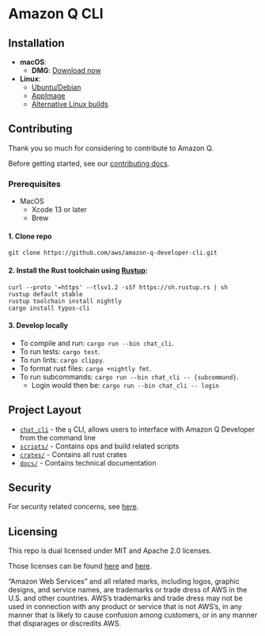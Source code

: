 # Amazon Q CLI

## Installation

- **macOS**:
  - **DMG**: [Download now](https://desktop-release.q.us-east-1.amazonaws.com/latest/Amazon%20Q.dmg)
- **Linux**:
  - [Ubuntu/Debian](https://docs.aws.amazon.com/amazonq/latest/qdeveloper-ug/command-line-installing.html#command-line-installing-ubuntu)
  - [AppImage](https://docs.aws.amazon.com/amazonq/latest/qdeveloper-ug/command-line-installing.html#command-line-installing-appimage)
  - [Alternative Linux builds](https://docs.aws.amazon.com/amazonq/latest/qdeveloper-ug/command-line-installing.html#command-line-installing-alternative-linux)

## Contributing

Thank you so much for considering to contribute to Amazon Q.

Before getting started, see our [contributing docs](CONTRIBUTING.md#security-issue-notifications).

### Prerequisites

- MacOS
  - Xcode 13 or later
  - Brew

#### 1. Clone repo

```shell
git clone https://github.com/aws/amazon-q-developer-cli.git
```

#### 2. Install the Rust toolchain using [Rustup](https://rustup.rs):

```shell
curl --proto '=https' --tlsv1.2 -sSf https://sh.rustup.rs | sh
rustup default stable
rustup toolchain install nightly
cargo install typos-cli
```

#### 3. Develop locally

- To compile and run: `cargo run --bin chat_cli`.
- To run tests: `cargo test`.
- To run lints: `cargo clippy`.
- To format rust files: `cargo +nightly fmt`.
- To run subcommands: `cargo run --bin chat_cli -- {subcommand}`.
  - Login would then be: `cargo run --bin chat_cli -- login`

## Project Layout

- [`chat_cli`](crates/chat_cli/) - the `q` CLI, allows users to interface with Amazon Q Developer from
  the command line
- [`scripts/`](scripts/) - Contains ops and build related scripts
- [`crates/`](crates/) - Contains all rust crates
- [`docs/`](docs/) - Contains technical documentation

## Security

For security related concerns, see [here](SECURITY.md).

## Licensing

This repo is dual licensed under MIT and Apache 2.0 licenses.

Those licenses can be found [here](LICENSE.MIT) and [here](LICENSE.APACHE).

“Amazon Web Services” and all related marks, including logos, graphic designs, and service names, are trademarks or trade dress of AWS in the U.S. and other countries. AWS’s trademarks and trade dress may not be used in connection with any product or service that is not AWS’s, in any manner that is likely to cause confusion among customers, or in any manner that disparages or discredits AWS.
